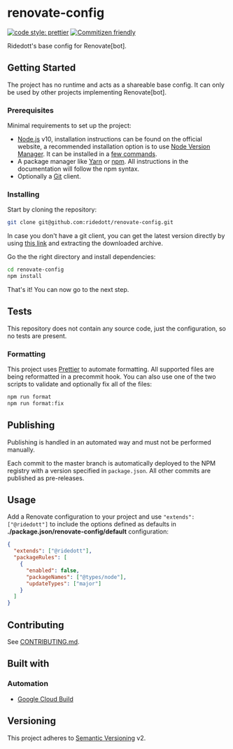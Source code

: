# renovate-config

[![code style: prettier](https://img.shields.io/badge/code_style-prettier-ff69b4.svg)](https://github.com/prettier/prettier)
[![Commitizen friendly](https://img.shields.io/badge/commitizen-friendly-brightgreen.svg)](http://commitizen.github.io/cz-cli/)

Ridedott's base config for Renovate[bot].

## Getting Started

The project has no runtime and acts as a shareable base config. It can only be
used by other projects implementing Renovate[bot].

### Prerequisites

Minimal requirements to set up the project:

- [Node.js](https://nodejs.org/en) v10, installation instructions can be found
  on the official website, a recommended installation option is to use
  [Node Version Manager](https://github.com/creationix/nvm#readme). It can be
  installed in a
  [few commands](https://nodejs.org/en/download/package-manager/#nvm).
- A package manager like [Yarn](https://yarnpkg.com) or
  [npm](https://www.npmjs.com). All instructions in the documentation will
  follow the npm syntax.
- Optionally a [Git](https://git-scm.com) client.

### Installing

Start by cloning the repository:

```bash
git clone git@github.com:ridedott/renovate-config.git
```

In case you don't have a git client, you can get the latest version directly by
using
[this link](https://github.com/ridedott/renovate-config/archive/master.zip) and
extracting the downloaded archive.

Go the the right directory and install dependencies:

```bash
cd renovate-config
npm install
```

That's it! You can now go to the next step.

## Tests

This repository does not contain any source code, just the configuration, so no
tests are present.

### Formatting

This project uses [Prettier](https://prettier.io) to automate formatting. All
supported files are being reformatted in a precommit hook. You can also use one
of the two scripts to validate and optionally fix all of the files:

```bash
npm run format
npm run format:fix
```

## Publishing

Publishing is handled in an automated way and must not be performed manually.

Each commit to the master branch is automatically deployed to the NPM registry
with a version specified in `package.json`. All other commits are published as
pre-releases.

## Usage

Add a Renovate configuration to your project and use `"extends": ["@ridedott"]`
to include the options defined as defaults in
**./package.json/renovate-config/default** configuration:

```json
{
  "extends": ["@ridedott"],
  "packageRules": [
    {
      "enabled": false,
      "packageNames": ["@types/node"],
      "updateTypes": ["major"]
    }
  ]
}
```

## Contributing

See [CONTRIBUTING.md](./CONTRIBUTING.md).

## Built with

### Automation

- [Google Cloud Build](https://cloud.google.com/cloud-build/)

## Versioning

This project adheres to [Semantic Versioning](http://semver.org) v2.
